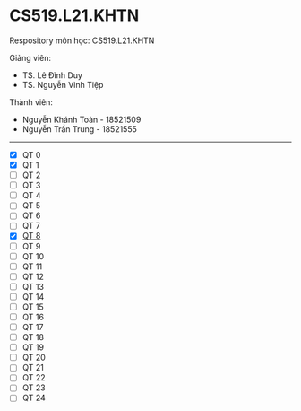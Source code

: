 # CS519.L21.KHTN
Respository môn học: CS519.L21.KHTN

Giảng viên: 
 <ul>
    <li> TS. Lê Đình Duy</li>
    <li> TS. Nguyễn Vinh Tiệp</li>
</ul>
            
Thành viên:
  - Nguyễn Khánh Toàn - 18521509
  - Nguyễn Trần Trung - 18521555

-------------------------------------------------

- [x] QT 0
- [x] QT 1
- [ ] QT 2
- [ ] QT 3
- [ ] QT 4
- [ ] QT 5
- [ ] QT 6
- [ ] QT 7
- [x] [QT 8](QT8.md)
- [ ] QT 9
- [ ] QT 10
- [ ] QT 11
- [ ] QT 12
- [ ] QT 13
- [ ] QT 14
- [ ] QT 15
- [ ] QT 16
- [ ] QT 17
- [ ] QT 18
- [ ] QT 19
- [ ] QT 20
- [ ] QT 21
- [ ] QT 22
- [ ] QT 23
- [ ] QT 24
